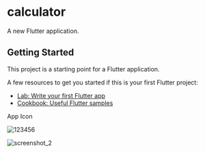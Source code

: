 # calculator

A new Flutter application.

## Getting Started

This project is a starting point for a Flutter application.

A few resources to get you started if this is your first Flutter project:

- [Lab: Write your first Flutter app](https://flutter.dev/docs/get-started/codelab)
- [Cookbook: Useful Flutter samples](https://flutter.dev/docs/cookbook)

App Icon

![123456](https://user-images.githubusercontent.com/43273993/58757269-1e4b9780-8527-11e9-90cb-48e65d06331a.png)


![screenshot_2](https://user-images.githubusercontent.com/43273993/58757317-06284800-8528-11e9-8c72-1e028daf8123.png)
